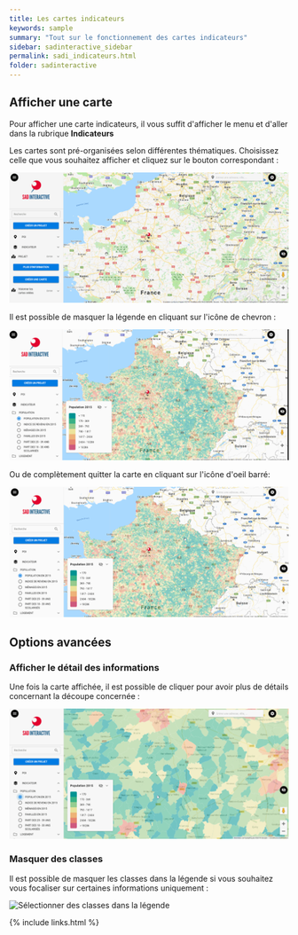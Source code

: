 ```yaml
---
title: Les cartes indicateurs
keywords: sample
summary: "Tout sur le fonctionnement des cartes indicateurs"
sidebar: sadinteractive_sidebar
permalink: sadi_indicateurs.html
folder: sadinteractive
---
```


## Afficher une carte

Pour afficher une carte indicateurs, il vous suffit d'afficher le menu et d'aller dans la rubrique **Indicateurs**

Les cartes sont pré-organisées selon différentes thématiques. Choisissez celle que vous souhaitez afficher et cliquez sur le bouton correspondant :

![Afficher une carte](images\sadi_indicateurs\afficher_carte.gif)

Il est possible de masquer la légende en cliquant sur l'icône de chevron : 

![Masquer la légende](images\sadi_indicateurs\masquer_legende.gif)

Ou de complètement quitter la carte en cliquant sur l'icône d'oeil barré: 

![Quitter la carte](images\sadi_indicateurs\quitter_carte_indicateurs.gif)
## Options avancées
### Afficher le détail des informations
Une fois la carte affichée, il est possible de cliquer pour avoir plus de détails concernant la découpe concernée : 

![Afficher le pop-up](images\sadi_indicateurs\afficher_pop_up.gif)

### Masquer des classes
Il est possible de masquer les classes dans la légende si vous souhaitez vous focaliser sur certaines informations uniquement : 

![Sélectionner des classes dans la légende](images\sadi_indicateurs\selection_classes_legende.gif)

{% include links.html %}
